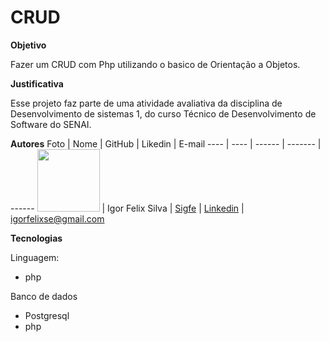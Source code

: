 # CRUD


**Objetivo**

Fazer um CRUD com Php utilizando o basico de Orientação a Objetos.

**Justificativa**

Esse projeto faz parte de uma atividade avaliativa da disciplina de Desenvolvimento de sistemas 1, do curso Técnico de Desenvolvimento de Software do SENAI.

**Autores**
Foto | Nome | GitHub | Likedin | E-mail
---- | ---- | ------ | ------- | ------
<img src="C:\Users\killu\OneDrive\Imagens\Imagens da Câmera\foto perfil.jpg" width="100px"> | Igor Felix Silva | [Sigfe](https://github.com/Sigfe/CRUD.git) | [Linkedin](https://www.linkedin.com/in/igor-silva-4a42981ab/) | igorfelixse@gmail.com

**Tecnologias**

Linguagem:

- php

Banco de dados

- Postgresql
- php